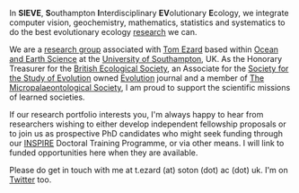 In **SIEVE**, **S**outhampton **I**nterdisciplinary **EV**olutionary **E**cology, we integrate computer vision, geochemistry, mathematics, statistics and systematics to do the best evolutionary ecology [research](https://tomezard.github.io/research) we can.

We are a [research group](https://tomezard.github.io/team) associated with [Tom Ezard](https://www.southampton.ac.uk/oes/about/staff/te1e12.page) based within [Ocean and Earth Science](https://www.southampton.ac.uk/oes/research/index.page) at the [University of Southampton](https://www.southampton.ac.uk), UK. As the Honorary Treasurer for the [British Ecological Society](https://www.britishecologicalsociety.org/), an Associate for the [Society for the Study of Evolution](https://www.evolutionsociety.org/) owned [Evolution](https://onlinelibrary.wiley.com/journal/15585646) journal and a member of [The Micropalaeontological Society](https://www.tmsoc.org/), I am proud to support the scientific missions of learned societies.

If our research portfolio interests you, I'm always happy to hear from researchers wishing to either develop independent fellowship proposals or to join us as prospective PhD candidates who might seek funding through our [INSPIRE](https://inspire-dtp.ac.uk/) Doctoral Training Programme, or via other means. I will link to funded opportunities here when they are available. 

Please do get in touch with me at t.ezard (at) soton (dot) ac (dot) uk. I'm on [Twitter](https://twitter.com/tomezard) too.
